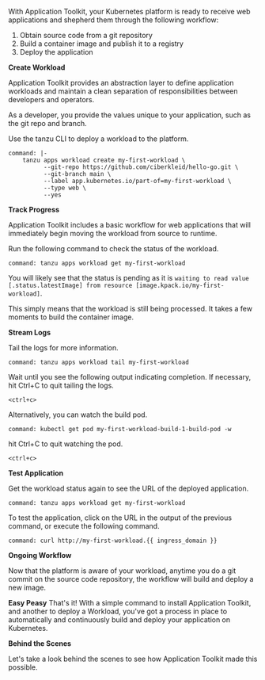 With Application Toolkit, your Kubernetes platform is ready to receive web applications and shepherd them through the following workflow:
1. Obtain source code from a git repository
2. Build a container image and publish it to a registry
3. Deploy the application

**Create Workload**

Application Toolkit provides an abstraction layer to define application workloads and maintain a clean separation of responsibilities between developers and operators.

As a developer, you provide the values unique to your application, such as the git repo and branch.

Use the tanzu CLI to deploy a workload to the platform.
```terminal:execute
command: |-
    tanzu apps workload create my-first-workload \
          --git-repo https://github.com/ciberkleid/hello-go.git \
          --git-branch main \
          --label app.kubernetes.io/part-of=my-first-workload \
          --type web \
          --yes
```

**Track Progress**

Application Toolkit includes a basic workflow for web applications that will immediately begin moving the workload from source to runtime.

Run the following command to check the status of the workload.
```terminal:execute
command: tanzu apps workload get my-first-workload
```

You will likely see that the status is pending as it is `waiting to read value [.status.latestImage] from resource [image.kpack.io/my-first-workload]`.

This simply means that the workload is still being processed.
It takes a few moments to build the container image.

**Stream Logs**

Tail the logs for more information.
```terminal:execute
command: tanzu apps workload tail my-first-workload
```

Wait until you see the following output indicating completion.
If necessary, hit Ctrl+C to quit tailing the logs.
```execute
<ctrl+c>
```

Alternatively, you can watch the build pod.
```terminal:execute
command: kubectl get pod my-first-workload-build-1-build-pod -w
```

hit Ctrl+C to quit watching the pod.
```execute
<ctrl+c>
```

**Test Application**

Get the workload status again to see the URL of the deployed application.
```terminal:execute
command: tanzu apps workload get my-first-workload
```

To test the application, click on the URL in the output of the previous command, or execute the following command.

```terminal:execute
command: curl http://my-first-workload.{{ ingress_domain }}
```

**Ongoing Workflow**

Now that the platform is aware of your workload, anytime you do a git commit on the source code repository, the workflow will build and deploy a new image.

**Easy Peasy**
That's it! With a simple command to install Application Toolkit, and another to deploy a Workload, you've got a process in place to automatically and continuously build and deploy your application on Kubernetes.

**Behind the Scenes**

Let's take a look behind the scenes to see how Application Toolkit made this possible.
